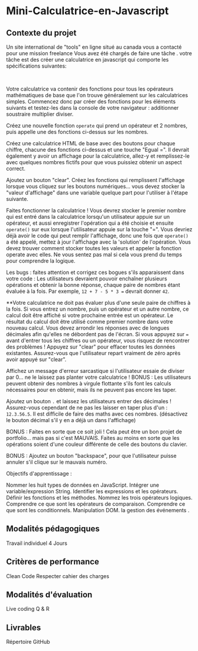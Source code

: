 # Mini-Calculatrice-en-Javascript



## Contexte du projet
Un site international de "tools" en ligne situé au canada vous a contacté pour une mission freelance Vous avez été chargés de faire une tâche . votre tâche est des créer une calculatrice en javascript qui comporte les spécifications suivantes:

​

Votre calculatrice va contenir des fonctions pour tous les opérateurs mathématiques de base que l'on trouve généralement sur les calculatrices simples. Commencez donc par créer des fonctions pour les éléments suivants et testez-les dans la console de votre navigateur : additionner soustraire multiplier diviser.

Créez une nouvelle fonction `operate` qui prend un opérateur et 2 nombres, puis appelle une des fonctions ci-dessus sur les nombres.

Créez une calculatrice HTML de base avec des boutons pour chaque chiffre, chacune des fonctions ci-dessus et une touche "Egual =". Il devrait également y avoir un affichage pour la calculatrice, allez-y et remplissez-le avec quelques nombres fictifs pour que vous puissiez obtenir un aspect correct.

Ajoutez un bouton "clear". Créez les fonctions qui remplissent l'affichage lorsque vous cliquez sur les boutons numériques... vous devez stocker la "valeur d'affichage" dans une variable quelque part pour l'utiliser à l'étape suivante.

Faites fonctionner la calculatrice ! Vous devrez stocker le premier nombre qui est entré dans la calculatrice lorsqu'un utilisateur appuie sur un opérateur, et aussi enregistrer l'opération qui a été choisie et ensuite `operate()` sur eux lorsque l'utilisateur appuie sur la touche "=". Vous devriez déjà avoir le code qui peut remplir l'affichage, donc une fois que `operate()` a été appelé, mettez à jour l'affichage avec la 'solution' de l'opération. Vous devez trouver comment stocker toutes les valeurs et appeler la fonction operate avec elles. Ne vous sentez pas mal si cela vous prend du temps pour comprendre la logique.

Les bugs : faites attention et corrigez ces bogues s'ils apparaissent dans votre code : Les utilisateurs devraient pouvoir enchaîner plusieurs opérations et obtenir la bonne réponse, chaque paire de nombres étant évaluée à la fois. Par exemple, `12 + 7 - 5 * 3 =` devrait donner `42`.

**Votre calculatrice ne doit pas évaluer plus d'une seule paire de chiffres à la fois. Si vous entrez un nombre, puis un opérateur et un autre nombre, ce calcul doit être affiché si votre prochaine entrée est un opérateur. Le résultat du calcul doit être utilisé comme premier nombre dans votre nouveau calcul. Vous devez arrondir les réponses avec de longues décimales afin qu'elles ne débordent pas de l'écran. Si vous appuyez sur `=` avant d'entrer tous les chiffres ou un opérateur, vous risquez de rencontrer des problèmes ! Appuyez sur "clear" pour effacer toutes les données existantes. Assurez-vous que l'utilisateur repart vraiment de zéro après avoir appuyé sur "clear".

Affichez un message d'erreur sarcastique si l'utilisateur essaie de diviser par 0... ne le laissez pas planter votre calculatrice ! BONUS : Les utilisateurs peuvent obtenir des nombres à virgule flottante s'ils font les calculs nécessaires pour en obtenir, mais ils ne peuvent pas encore les taper.

Ajoutez un bouton `.` et laissez les utilisateurs entrer des décimales ! Assurez-vous cependant de ne pas les laisser en taper plus d'un : `12.3.56.5`. Il est difficile de faire des maths avec ces nombres. (désactivez le bouton décimal s'il y en a déjà un dans l'affichage)

BONUS : Faites en sorte que ce soit joli ! Cela peut être un bon projet de portfolio... mais pas si c'est MAUVAIS. Faites au moins en sorte que les opérations soient d'une couleur différente de celle des boutons du clavier.

BONUS : Ajoutez un bouton "backspace", pour que l'utilisateur puisse annuler s'il clique sur le mauvais numéro.

Objectifs d'apprentissage :

Nommer les huit types de données en JavaScript. Intégrer une variable/expression String. Identifier les expressions et les opérateurs. Définir les fonctions et les méthodes. Nommez les trois opérateurs logiques. Comprendre ce que sont les opérateurs de comparaison. Comprendre ce que sont les conditionnels. Manipulation DOM. la gestion des événements .


## Modalités pédagogiques
Travail individuel 4 Jours

## Critères de performance
Clean Code
Respecter cahier des charges

## Modalités d'évaluation
Live coding
Q & R

## Livrables
Répertoire GitHub